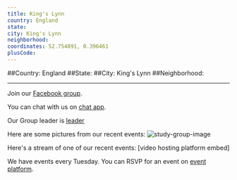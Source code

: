 ```yaml
---
title: King's Lynn
country: England
state: 
city: King's Lynn
neighborhood: 
coordinates: 52.754891, 0.396461
plusCode:
---
```


##Country: England
##State: 
##City: King's Lynn
##Neighborhood: 
*****
Join our [Facebook group](https://www.facebook.com/groups/free.code.camp.kingslynn).

You can chat with us on [chat app]().

Our Group leader is [leader]()

Here are some pictures from our recent events:
![study-group-image]()

Here's a stream of one of our recent events:
[video hosting platform embed]

We have events every Tuesday. You can RSVP for an event on [event platform]().

